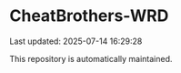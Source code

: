 # CheatBrothers-WRD

Last updated: 2025-07-14 16:29:28

This repository is automatically maintained.
